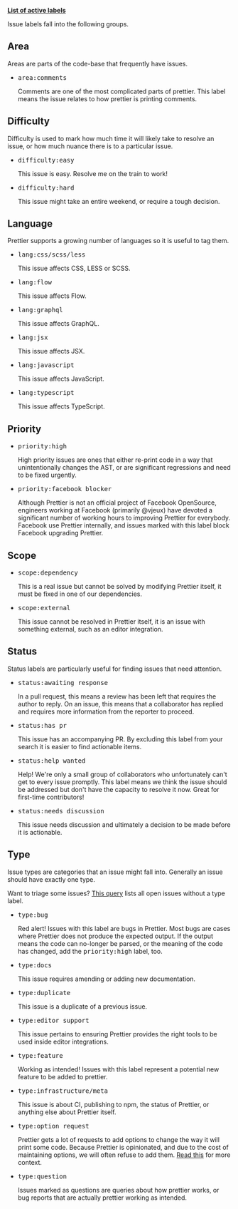 **[List of active labels](https://github.com/prettier/prettier/labels?sort=name-asc)**

Issue labels fall into the following groups.

## Area

Areas are parts of the code-base that frequently have issues.

* <kbd>area:comments</kbd>
  
  Comments are one of the most complicated parts of prettier. This label means the issue relates to how prettier is printing comments.

## Difficulty

Difficulty is used to mark how much time it will likely take to resolve an issue, or how much nuance there is to a particular issue. 

* <kbd>difficulty:easy</kbd>

  This issue is easy. Resolve me on the train to work!

* <kbd>difficulty:hard</kbd>

  This issue might take an entire weekend, or require a tough decision.

## Language

Prettier supports a growing number of languages so it is useful to tag them.

* <kbd>lang:css/scss/less</kbd>

  This issue affects CSS, LESS or SCSS.

* <kbd>lang:flow</kbd>

  This issue affects Flow.

* <kbd>lang:graphql</kbd>

  This issue affects GraphQL.

* <kbd>lang:jsx</kbd>

  This issue affects JSX.

* <kbd>lang:javascript</kbd>

  This issue affects JavaScript.

* <kbd>lang:typescript</kbd>

  This issue affects TypeScript.

## Priority

* <kbd>priority:high</kbd>

  High priority issues are ones that either re-print code in a way that unintentionally changes the AST, or are significant regressions and need to be fixed urgently.

* <kbd>priority:facebook blocker</kbd>

  Although Prettier is not an official project of Facebook OpenSource, engineers working at Facebook (primarily @vjeux) have devoted a significant number of working hours to improving Prettier for everybody. Facebook use Prettier internally, and issues marked with this label block Facebook upgrading Prettier.

## Scope

* <kbd>scope:dependency</kbd>

  This is a real issue but cannot be solved by modifying Prettier itself, it must be fixed in one of our dependencies.

* <kbd>scope:external</kbd>

  This issue cannot be resolved in Prettier itself, it is an issue with something external, such as an editor integration.


## Status

Status labels are particularly useful for finding issues that need attention.

* <kbd>status:awaiting response</kbd>

  In a pull request, this means a review has been left that requires the author to reply. On an issue, this means that a collaborator has replied and requires more information from the reporter to proceed.

* <kbd>status:has pr</kbd>

  This issue has an accompanying PR. By excluding this label from your search it is easier to find actionable items.

* <kbd>status:help wanted</kbd>

  Help! We're only a small group of collaborators who unfortunately can't get to every issue promptly. This label means we think the issue should be addressed but don't have the capacity to resolve it now. Great for first-time contributors!

* <kbd>status:needs discussion</kbd>

  This issue needs discussion and ultimately a decision to be made before it is actionable.

## Type

Issue types are categories that an issue might fall into. Generally an issue should have exactly one type.

Want to triage some issues? [This query](https://github.com/prettier/prettier/issues?utf8=%E2%9C%93&q=is%3Aissue%20is%3Aopen%20-label%3Atype%3Abug%20-label%3Atype%3Afeature%20-label%3Atype%3Aquestion%20-label%3A%22type%3Aoption%20request%22%20-label%3Atype%3Adocs%20-label%3A%22type%3Aeditor%20support%22%20-label%3A%22type%3Ainfrastructure%2Fmeta%22%20-label%3Atype%3Aduplicate%20) lists all open issues without a type label.

* <kbd>type:bug</kbd>

  Red alert! Issues with this label are bugs in Prettier. Most bugs are cases where Prettier does not produce the expected output. If the output means the code can no-longer be parsed, or the meaning of the code has changed, add the <kbd>priority:high</kbd> label, too. 

* <kbd>type:docs</kbd>

  This issue requires amending or adding new documentation.


* <kbd>type:duplicate</kbd>

  This issue is a duplicate of a previous issue.

* <kbd>type:editor support</kbd>

  This issue pertains to ensuring Prettier provides the right tools to be used inside editor integrations.

* <kbd>type:feature</kbd>

  Working as intended! Issues with this label represent a potential new feature to be added to prettier.

* <kbd>type:infrastructure/meta</kbd>

  This issue is about CI, publishing to npm, the status of Prettier, or anything else about Prettier itself.

* <kbd>type:option request</kbd>

  Prettier gets a lot of requests to add options to change the way it will print some code. Because Prettier is opinionated, and due to the cost of maintaining options, we will often refuse to add them. [Read this](https://github.com/prettier/prettier/issues/40) for more context.

* <kbd>type:question</kbd>

  Issues marked as questions are queries about how prettier works, or bug reports that are actually prettier working as intended.


